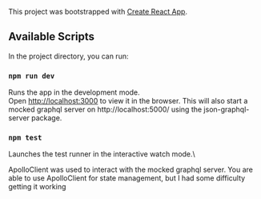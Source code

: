 This project was bootstrapped with [Create React App](https://github.com/facebook/create-react-app).

## Available Scripts

In the project directory, you can run:

### `npm run dev`

Runs the app in the development mode.\
Open [http://localhost:3000](http://localhost:3000) to view it in the browser.
This will also start a mocked graphql server on http://localhost:5000/ using
the json-graphql-server package.

### `npm test`

Launches the test runner in the interactive watch mode.\

ApolloClient was used to interact with the mocked graphql server. You are able to use ApolloClient for state management, but I had some difficulty getting it working
